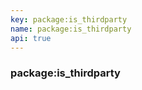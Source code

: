 ```yaml
---
key: package:is_thirdparty
name: package:is_thirdparty
api: true
---
```


### package:is_thirdparty
